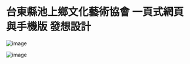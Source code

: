 # 台東縣池上鄉文化藝術協會 一頁式網頁與手機版 發想設計

![image](https://jennyslin.github.io/design_Figma/958_landingpage_web.jpg)




![image](https://jennyslin.github.io/design_Figma/958_landingpage_mob.jpg)
